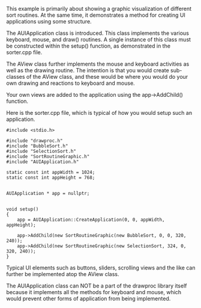 This example is primarily about showing a graphic visualization 
of different sort routines.  At the same time, it demonstrates a
method for creating UI applications using some structure.

The AUIApplication class is introduced.  This class implements
the various keyboard, mouse, and draw() routines.  A single instance
of this class must be constructed within the setup() function, as
demonstrated in the sorter.cpp file.

The AView class further implements the mouse and keyboard activities
as well as the drawing routine.  The intention is that you would
create sub-classes of the AView class, and these would be where
you would do your own drawing and reactions to keyboard and mouse.

Your own views are added to the application using the app->AddChild() function.

Here is the sorter.cpp file, which is typical of how you would setup
such an application.

```
#include <stdio.h>

#include "drawproc.h"
#include "BubbleSort.h"
#include "SelectionSort.h"
#include "SortRoutineGraphic.h"
#include "AUIApplication.h"

static const int appWidth = 1024;
static const int appHeight = 768;


AUIApplication * app = nullptr;


void setup()
{
	app = AUIApplication::CreateApplication(0, 0, appWidth, appHeight);

	app->AddChild(new SortRoutineGraphic(new BubbleSort, 0, 0, 320, 240));
	app->AddChild(new SortRoutineGraphic(new SelectionSort, 324, 0, 320, 240));
}
```

Typical UI elements such as buttons, sliders, scrolling views and the like can 
further be implemented atop the AView class.

The AUIApplication class can NOT be a part of the drawproc library itself because
it implements all the methods for keyboard and mouse, which would prevent other
forms of application from being implemented.
